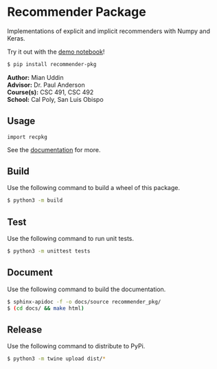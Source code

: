 # Recommender Package
Implementations of explicit and implicit recommenders with Numpy and Keras.

Try it out with the [demo notebook](https://colab.research.google.com/drive/1pM9v2pzLQqBUhJdextV09g89tKtq3cHf?usp=sharing)!

```sh
$ pip install recommender-pkg
```

**Author:** Mian Uddin<br>
**Advisor:** Dr. Paul Anderson<br>
**Course(s):** CSC 491, CSC 492<br>
**School:** Cal Poly, San Luis Obispo

## Usage
```python3
import recpkg
```

See the [documentation](https://csc492-recommender-pkg.readthedocs.io/) for
more.

## Build
Use the following command to build a wheel of this package.

```sh
$ python3 -m build
```

## Test
Use the following command to run unit tests.
```sh
$ python3 -m unittest tests
```

## Document
Use the following command to build the documentation.
```sh
$ sphinx-apidoc -f -o docs/source recommender_pkg/
$ (cd docs/ && make html)
```

## Release
Use the following command to distribute to PyPi.
```sh
$ python3 -m twine upload dist/*
```
